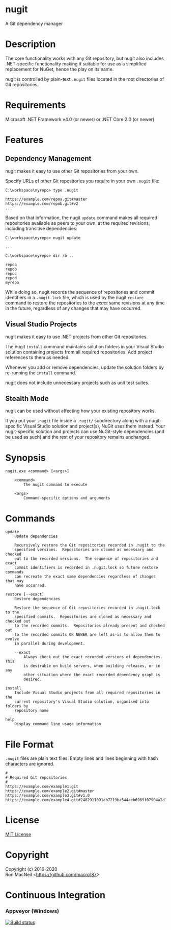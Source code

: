 nugit
=====

A Git dependency manager



Description
===========

The core functionality works with any Git repository, but nugit also includes
.NET-specific functionality making it suitable for use as a simplified
replacement for NuGet, hence the play on its name.

nugit is controlled by plain-text `.nugit` files located in the root
directories of Git repositories.



Requirements
============

Microsoft .NET Framework v4.0 (or newer) or .NET Core 2.0 (or newer)



Features
========

Dependency Management
---------------------

nugit makes it easy to use other Git repositories from your own.

Specify URLs of other Git repositories you require in your own `.nugit` file:

    C:\workspace\myrepo> type .nugit

    https://example.com/repoa.git#master
    https://example.com/repob.git#v2
    ...

Based on that information, the nugit `update` command makes all required
repositories available as peers to your own, at the required revisions,
including transitive dependencies:

    C:\workspace\myrepo> nugit update

    ...

    C:\workspace\myrepo> dir /b ..

    repoa
    repob
    repoc
    repod
    myrepo

While doing so, nugit records the sequence of repositories and commit
identifiers in a `.nugit.lock` file, which is used by the nugit `restore`
command to restore the repositories to the _exact_ same revisions at any time in
the future, regardless of any changes that may have occurred.


Visual Studio Projects
----------------------

nugit makes it easy to use .NET projects from other Git repositories.

The nugit `install` command maintains solution folders in your Visual Studio
solution containing projects from all required repositories.  Add project
references to them as needed.

Whenever you add or remove dependencies, update the solution folders by
re-running the `install` command.

nugit does not include unnecessary projects such as unit test suites.


Stealth Mode
------------

nugit can be used without affecting how your existing repository works.

If you put your `.nugit` file inside a `.nugit/` subdirectory along with a
nugit-specific Visual Studio solution and project(s), NuGit uses them instead.
Your nugit-specific solution and projects can use NuGit-style dependencies
(and be used as such) and the rest of your repository remains unchanged.



Synopsis
========

    nugit.exe <command> [<args>]

        <command>
            The nugit command to execute

        <args>
            Command-specific options and arguments



Commands
========

    update
        Update dependencies

        Recursively restore the Git repositories recorded in .nugit to the
        specified versions.  Repositories are cloned as necessary and checked
        out to the recorded versions.  The sequence of repositories and exact
        commit identifiers is recorded in .nugit.lock so future restore commands
        can recreate the exact same dependencies regardless of changes that may
        have occurred.

    restore [--exact]
        Restore dependencies

        Restore the sequence of Git repositories recorded in .nugit.lock to the
        specified commits.  Repositories are cloned as necessary and checked out
        to the recorded commits.  Repositories already present and checked out
        to the recorded commits OR NEWER are left as-is to allow them to evolve
        in parallel during development.

        --exact
            Always check out the exact recorded versions of dependencies. This
            is desirable on build servers, when building releases, or in any
            other situation where the exact recorded dependency graph is
            desired.

    install
        Include Visual Studio projects from all required repositories in the
        current repository's Visual Studio solution, organised into folders by
        repository name

    help
        Display command line usage information



File Format
===========

`.nugit` files are plain text files.  Empty lines and lines beginning with
hash characters are ignored.

    #
    # Required Git repositories
    #
    https://example.com/example1.git
    https://example.com/example2.git#master
    https://example.com/example3.git#v1.0
    https://example.com/example4.git#2482911091ab7219ba544aeb6969f07904a2d1b0



License
=======

[MIT License](https://github.com/macro187/nugit/blob/master/license.txt)



Copyright
=========

Copyright (c) 2016-2020  
Ron MacNeil \<<https://github.com/macro187>\>  



Continuous Integration
======================

### Appveyor (Windows)

[![Build status](https://ci.appveyor.com/api/projects/status/f3ng94vkp9kqkska?svg=true)](https://ci.appveyor.com/project/macro187/nugit)

